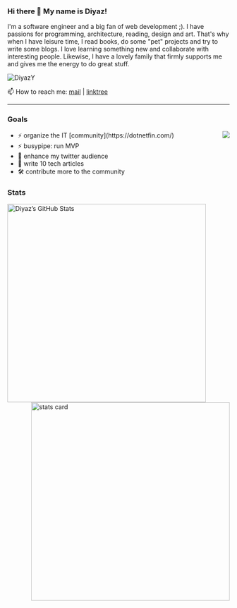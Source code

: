 ### Hi there 👋 My name is Diyaz!
I'm a software engineer and a big fan of web development ;). I have passions for programming, architecture, reading, design and art. That's why when I have leisure time, I read books, do some "pet" projects and try to write some blogs. I love learning something new and collaborate with interesting people. Likewise, I have a lovely family that firmly supports me and gives me the energy to do great stuff.  

<img src="https://komarev.com/ghpvc/?username=DiyazY&label=Profile%20views&color=0e75b6&style=flat" alt="DiyazY" />  

📫 How to reach me: [mail](mailto:diyaz.yakubov@gmail.com) | [linktree](https://linktr.ee/diyaz)  

--- 

### Goals
<img align="right" src="https://github-readme-stats.vercel.app/api/top-langs/?username=diyazy&layout=compact&langs_count=10)](https://github.com/diyazy"/>
<ul align="left">
  <li>⚡ organize the IT [community](https://dotnetfin.com/)</li>
  <li>⚡ busypipe: run MVP</li>
  <li>💬 enhance my twitter audience</li>
  <li>📝 write 10 tech articles</li>
  <li>🛠 contribute more to the community</li>
 </ul>

### Stats
<img width="450" align="left" alt="Diyaz’s GitHub Stats" src="https://github-readme-stats.vercel.app/api?username=DiyazY&show_icons=true&hide-border=true"/>
<img width="450" align="right" alt="stats card" src="https://github-readme-streak-stats.herokuapp.com/?user=DiyazY">  

<!-- ### Some achievements
- gave my first public speech ([link](https://twitter.com/diyaz44916930/status/1205499081944109062?ref_src=twsrc%5Etfw)) -->

<!-- ### 📫 Contacts

[<img align="left" alt="email" width="22px" src="https://raw.githubusercontent.com/iconic/open-iconic/master/svg/envelope-closed.svg" />][mail]
[<img align="left" alt="LinkedIn" width="22px" src="https://cdn.jsdelivr.net/npm/simple-icons@v3/icons/linkedin.svg" />][linkedin]
[<img align="left" alt="Twitter" width="22px" src="https://cdn.jsdelivr.net/npm/simple-icons@v3/icons/twitter.svg" />][twitter]

[mail]: mailto:diyaz.yakubov@gmail.com
[linkedin]: https://www.linkedin.com/in/diyaz-y-4ba636116/
[twitter]: https://twitter.com/diyaz44916930   -->
